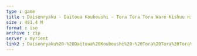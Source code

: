 ```yaml
---
type : game
title : Daisenryaku - Daitoua Kouboushi - Tora Tora Tora Ware Kishuu ni Seikou Seri (Japan)
size : 481.4 M
format : iso
archive : zip
server : myrient
link2 : Daisenryaku%20-%20Daitoua%20Kouboushi%20-%20Tora%20Tora%20Tora%20Ware%20Kishuu%20ni%20Seikou%20Seri%20%28Japan%29
---
```

